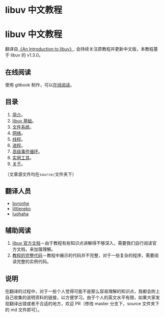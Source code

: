 # libuv 中文教程

# libuv 中文教程

翻译自[《An Introduction to libuv》](https://github.com/nikhilm/uvbook).
会持续关注原教程并更新中文版，本教程基于 libuv 的 v1.3.0。

## 在线阅读

使用 gitbook 制作，可以[在线阅读](http://luohaha.github.io/Chinese-uvbook/)。

## 目录

1.  [简介](https://github.com/luohaha/Chinese-uvbook/blob/master/source/introduction.md)。
2.  [libuv 基础](https://github.com/luohaha/Chinese-uvbook/blob/master/source/basics_of_libuv.md)。
3.  [文件系统](https://github.com/luohaha/Chinese-uvbook/blob/master/source/filesystem.md)。
4.  [网络](https://github.com/luohaha/Chinese-uvbook/blob/master/source/networking.md)。
5.  [线程](https://github.com/luohaha/Chinese-uvbook/blob/master/source/threads.md)。
6.  [进程](https://github.com/luohaha/Chinese-uvbook/blob/master/source/processes.md)。
7.  [高级事件循环](https://github.com/luohaha/Chinese-uvbook/blob/master/source/advanced-event-loops.md)。
8.  [实用工具](https://github.com/luohaha/Chinese-uvbook/blob/master/source/utilities.md)。
9.  [关于](https://github.com/luohaha/Chinese-uvbook/blob/master/source/about.md)。

（文章源文件均在`source/`文件夹下）

## 翻译人员

*   [byronhe](https://github.com/byronhe)
*   [littleneko](https://github.com/littleneko)
*   [luohaha](https://github.com/luohaha)

## 辅助阅读

1.  [libuv 官方文档](http://docs.libuv.org/en/v1.x/)－由于教程有些知识点讲解得不够深入，需要我们自行阅读官方文档，来加强理解。
2.  [教程的完整代码](https://github.com/nikhilm/uvbook/tree/master/code)－教程中展示的代码并不完整，对于一些复杂的程序，需要阅读完整的实例代码。

## 说明

在翻译的过程中，对于一些个人觉得可能不是那么容易理解的知识点，我都会附上自己收集的说明资料的链接，以方便学习。由于个人的英文水平有限，如果大家发现翻译出错或者不合适的地方，欢迎 PR（修改 master 分支下，source 文件夹下的 md 文件即可）。